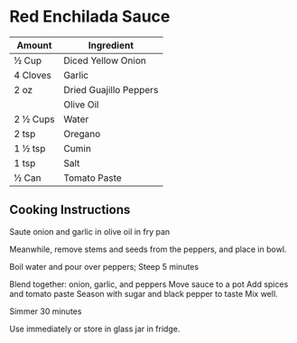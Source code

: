 # Red Enchilada Sauce

|Amount|Ingredient|
|----|----|
½ Cup | Diced Yellow Onion
4 Cloves | Garlic
2 oz | Dried Guajillo Peppers
|| Olive Oil
2 ½ Cups | Water
2 tsp | Oregano
1 ½ tsp | Cumin
1 tsp | Salt
½ Can | Tomato Paste

## Cooking Instructions
Saute onion and garlic in olive oil in fry pan

Meanwhile, remove stems and seeds from the peppers, and place in bowl.

Boil water and pour over peppers;
Steep 5 minutes

Blend together: onion, garlic, and peppers
Move sauce to a pot
Add spices and tomato paste
Season with sugar and black pepper to taste
Mix well.

Simmer 30 minutes

Use immediately or store in glass jar in fridge.
